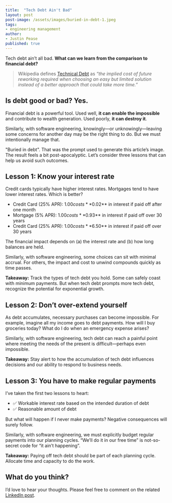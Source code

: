 ```yaml
---
title:  "Tech Debt Ain't Bad"
layout: post
post-image: /assets/images/buried-in-debt-1.jpeg
tags:
- engineering management
author:
- Justin Pease
published: true
---
```


Tech debt ain’t all bad. **What can we learn from the comparison to financial debt?**

> Wikipedia defines [Technical Debt](https://en.wikipedia.org/wiki/Technical_debt) as *“the implied cost of future reworking required when choosing an easy but limited solution instead of a better approach that could take more time.”*

## Is debt good or bad? Yes.

Financial debt is a powerful tool. Used well, **it can enable the impossible**
and contribute to wealth generation. Used poorly, **it can destroy it**.

Similarly, with software engineering, knowingly—or unknowingly—leaving some
concerns for another day may be the right thing to do. But we must intentionally
manage that.

"Buried in debt". That was the prompt used to generate this article’s image. The
result feels a bit post-apocalyptic. Let’s consider three lessons that can help
us avoid such outcomes.

## Lesson 1: Know your interest rate

Credit cards typically have higher interest rates. Mortgages tend to have lower
interest rates. Which is better?

* Credit Card (25% APR): $1.00 costs **$0.02** in interest if paid off after one month
* Mortgage (5% APR): $1.00 costs **$0.93** in interest if paid off over 30 years
* Credit Card (25% APR): $1.00 costs **$6.50** in interest if paid off over 30 years

The financial impact depends on (a) the interest rate and (b) how long balances
are held.

Similarly, with software engineering, some choices can sit with minimal accrual.
For others, the impact and cost to unwind compounds quickly as time passes.

**Takeaway:** Track the types of tech debt you hold. Some can safely coast with
minimum payments. But when tech debt prompts more tech debt, recognize the
potential for exponential growth.

## Lesson 2: Don’t over-extend yourself

As debt accumulates, necessary purchases can become impossible. For example,
imagine all my income goes to debt payments. How will I buy groceries today?
What do I do when an emergency expense arises?

Similarly, with software engineering, tech debt can reach a painful point where
meeting the needs of the present is difficult—perhaps even impossible.

**Takeaway:** Stay alert to how the accumulation of tech debt influences
decisions and our ability to respond to business needs.

## Lesson 3: You have to make regular payments

I’ve taken the first two lessons to heart:

* ✅ Workable interest rate based on the intended duration of debt
* ✅ Reasonable amount of debt

But what will happen if I never make payments? Negative consequences will surely
follow.

Similarly, with software engineering, we must explicitly budget regular payments
into our planning cycles. “We’ll do it in our free time” is not-so-secret code
for “it ain’t happening”.

**Takeaway:** Paying off tech debt should be part of each planning cycle.
Allocate time and capacity to do the work.

## What do you think?

I’d love to hear your thoughts. Please feel free to comment on the related
[LinkedIn post]().